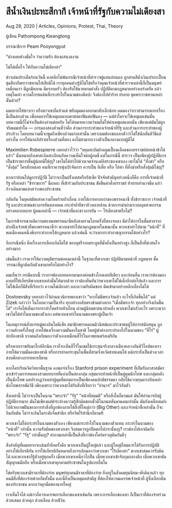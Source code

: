 # สีน้ำเงินปะทะสีกากี เจ้าหน้าที่รัฐกับความไม่เดียงสา

Aug 29, 2020 | Articles, Opinions, Protest, Thai, Theory





ผู้เขียน Pathompong Kwangtong

บรรณาธิการ Peam Pooyongyut

“ต่างเคยต่างมั่นใจ ว่าความรัก ต้องแสนงดงาม 

ไม่ได้เผื่อใจ ให้กับความไม่เดียงสา”

ข่าวเด่นประเด็นร้อนวันนี้ คงหลีกไม่พ้นกรณีเจ้าหน้าที่ตำรวจผู้แสนอ่อนแอ ถูกสาดสีน้ำเงินเปรอะเปื้อนชุดสีกากีพระราชทานไปเสียมิได้ เราทุกคนต่างรู้ดีไม่ใช่หรือว่าคุณเจ้าหน้าที่ตำรวจเหล่านี้ก็เป็นมนุษย์เหมือนเรา มีลูกมีหลาน มีครอบครัว ต้องรับใช้นายตามคำสั่ง ปฏิบัติตามกฏหมายอย่างเคร่งครัด แล้วเหตุใดเล่า ความโกรธแค้นที่กระทำไปในนามของศิลปะ จึงต้องไปทำร้าย ทำลาย ชุดพระราชทานเหล่านั้นด้วย?

ผมอยากให้ชาวเรา หรือชาวเขาก็แล้วแต่ ขยับมุมมองออกมาสักเล็กน้อย ผมมองว่าเราสามารถแยกเรื่องนี้เป็นสองส่วน เพื่อลดการใช้เหตุผลแบบตาต่อตาฟันต่อฟันลง — แต่ถ้าใครจะใช้เหตุผลเช่นนั้น บทความนี้ก็ไม่จำเป็นต้องอ่านต่อครับ ไม่ได้หมายความว่าผมไม่ให้ค่าเหตุผลแบบนั้น เพียงแต่มันไม่ถูกจริตผมเท่าใด — การมองสองส่วนที่ว่าคือ ส่วนการกระทำของเจ้าหน้าที่รัฐ และส่วนการกระทำของผู้ประท้วง โดยบทความนี้จะพูดถึงเพียงส่วนแรกเท่านั้น เพราะผมต้องขอออกตัวว่าไม่ใช่นักสันติวิธีแต่อย่างใด การให้มาอภิปรายเรื่องส่วนที่สอง คงไม่สามารถวางตัวเป็นกลางแบบผู้ดีได้

Maximilien Robespierre เคยกล่าวไว้ว่า “หยุดสะบัดผ้าคลุมเปื้อนเลือดของทรราชย์ต่อหน้าข้าได้แล้ว” นั่นหมายถึงเขาสะอิดสะเอียนกับความเห็นใจต่อผู้กดขี่ แต่ในกรณีนี้ ตำรวจ เป็นเพียงผู้ปฏิบัติการ เป็นข้าราชการชั้นผู้น้อยมิใช่ฤา? เขาไม่ได้ทำไปด้วยเจตจำนงค์อิสระของเขาเอง เขาไม่ได้ “สั่งฆ่า” หรือ “สั่งอุ้ม” ใครสักหน่อย คนที่เราควรพุ่งเป้าจัดการ ควรเป็น อีเหี้ย หรือ ไอ้ห่า ที่สั่งฆ่าหรือสั่งอุ้มมิใช่ฤา?

หากเราย้อนไปดูการปฏิวัติ ไม่ว่าจะเป็นฝรั่งเศสหรือรัสเซีย ปัจจัยสำคัญอย่างหนึ่งก็คือ การที่เจ้าหน้าที่รัฐ หรือเหล่า “ข้าราชการ” นี่แหละ ที่เข้าร่วมกับประชาชน ขัดขืนคำสั่งทรราชย์ ท้าทายอำนาจมืด แล้วก้าวเดินตามแสงสว่างของประชาชน

กลับกัน ในยุคสมัยแห่งความโหดร้ายป่าเถื่อน ภายใต้การครอบงำของพรรคนาซี ทั้งข้าราชการ เจ้าหน้าที่รัฐ และประชาชนชาวอารยันหลายคน กระทำย่ำยีชาวยิวหลายล้าน ด้วยการฆ่าผ่านระบบอุตสาหกรรมอย่างหลากหลาย ผู้คนเหล่านี้ — เจ้าหน้าที่และชาวอารยัน — ไร้เดียงสาหรือไม่?

ในการพิจารณาคดีความของพลพรรคนาซีหลังสงครามโลกครั้งที่สองจบลง มีคำให้การในชั้นศาลจากฝากฝั่งเจ้าหน้าที่ของพรรคนาซีว่า พวกเขาทำไปตามกฏหมายในขณะนั้น พวกเขาทำไปตาม “หน้าที่” ที่พลเมืองคนหนึ่งพึงกระทำภายใต้กฏหมาย แล้วเช่นนี้ จะว่าเขากระทำอาชญากรรมได้อย่างไร?

อีกกรณีหนึ่ง คือเรื่องการเลือกเกิดไม่ได้ ของบุตรีจากตระกูลที่มั่งคั่งเป็นอย่างสูง ก็เป็นสิ่งที่น่าสนใจอย่างมาก

เช่นนี้แล้ว เราควรให้ความยุติธรรมต่อคนเหล่านี้ ในฐานะที่พวกเขา ปฏิบัติตามหน้าที่ กฏหมาย ชั้นวรรณะที่ผูกติดกับตัวเขามาหรือไม่อย่างไร?

ผมเห็นว่า กรณีแบบนี้ เราอาจต้องถอยออกมามองค่อนข้างไกลเลยทีเดียว และก่อนอื่น เราควรต้องมองแบบที่ให้เกียรติพวกเขาเหล่านั้นให้มากด้วย เราต้องยืนยันว่าพวกเขาไม่ใช่เด็กอีกต่อไปแล้ว และการไม่ใช่เด็กก็มีสิ่งที่เรียกว่า ความไม่เดียงสา และความรับผิดชอบ ติดเข้ามาอย่างหลีกเลี่ยงไม่ได้

Dostoevsky เคยกล่าวไว้ผ่านนวนิยายของเขาว่า “หากไม่มีพระเจ้าแล้ว อะไรก็เกิดขึ้นได้” แต่ Zizek กล่าวว่า ในโลกความเป็นจริง ทุกอย่างกลับตรงข้ามต่างหาก “เมื่อมีพระเจ้า ทุกอย่างจึงเกิดขึ้นได้” เราจึงได้เห็นการกระทำโหดร้ายป่าเถื่อน ผ่านผู้นิยมศาสนาบ้าคลั่ง พวกเขาไม่กลัวอะไร เพราะพวกเขาไม่ได้ทำในนามของตัวเอง แต่พวกเขาทำในนามของพระผู้เป็นเจ้า

ในเหตุการณ์สังหารหมู่ของอินโดนีเซีย สมาชิกพรรคคอมมิวนิสต์และประชาชนผู้ให้การสนับสนุน ถูกกวาดล้างครั้งใหญ่ ภายใต้ธงเรื่องความมั่นคงในชาติ โดยผู้ฆ่าต่างกระทำลงไปในนามของ “ฮีโร่” ผู้ปกป้องชาติ บางคนถึงกับมองว่าตัวเองเหมือนฮีโร่ในภาพยนตร์อเมริกัน

หรือหากเราขยับมาใกล้อีกนิด เราก็จะเห็นฮีโร่ในเขตใช้กระสุนจริงกลางเมืองหลวงอันศิวิไลซ์ของเรา ภายใต้ความมั่นคงของชาติ หรือการสาดกระสุนในพื้นที่สามจังหวัดชายแดนใต้ แม้กระทั่งเป็นช่วงเวลาสงบศึกทางการทหารก็ตาม

หากใครเรียนจิตวิทยาพื้นฐาน คงพอจำเรื่อง Stanford prison experiment ที่เปิดรับอาสาสมัครมาเข้าร่วมการทดลองสวมบทบาทที่แบ่งเป็นสองกลุ่ม กลุ่มแรกทำหน้าที่เป็นผู้คุมนักโทษ และกลุ่มหลังเป็นนักโทษ ผลปรากฏว่าเหล่าผู้คุมที่ตอนแรกเป็นเพียงคนปกติธรรมดา กลับใช้ความรุนแรงกับเหล่านักโทษสารพัดวิธี เพียงเพราะว่าพวกเขาได้รับสิ่งที่เรียกว่า “อำนาจ” มาไว้กับตัว

สิ่งเหล่านี้ ไม่ว่าจะเป็นในนาม “พระเจ้า” “รัฐ” “หน้าที่สมมติ” หรือสิ่งใดก็ตามแต่ มันให้อำนาจกับผู้ปฏิบัติการมาก มันไม่เพียงแต่ชำระล้างความรู้สึกผิดชอบชั่วดีในกมลสันดานคนเท่านั้น มันยังเคลือบแฝงไปด้วยภาพฝันของการทำสิ่งที่ถูกต้องภายใต้สิ่งที่ใหญ่กว่า (Big Other) และเจ้าหน้าที่เหล่านั้น ก็จะอินกับมัน ไม่ว่าจะอินในระดับจิตสำนึก หรือจิตไร้สำนึกก็ตามที

พวกเขาไม่ได้กระทำในนามของตัวเอง เพียงแต่กระทำไปในนามของตัวแทน กระทำในนามของ “หน้าที่” เท่านั้น ความรับผิดของพวกเขา จึงสมควรถูกปัดตกไปกระนั้นฤา? เราต้องไปเอาผิดกับ “พระเจ้า” “รัฐ” เท่านั้นฤา? คำถามเหล่านี้เป็นสิ่งที่เราต้องใคร่ครวญคิดกันดีๆ

สิ่งสำคัญที่ผมอยากจะเน้นย้ำอีกครั้งคือ พวกเขาเป็นผู้ใหญ่แล้ว และผู้ใหญ่ก็สมควรได้รับการปฏิบัติอย่างให้เกียรติกัน การให้เกียรติกันหมายถึงการเลิกมองว่าพวกเขา “ไร้เดียงสา” พวกเขาสมควรรับผิดได้ และพวกเขาก็รู้ตัวอยู่ทุกครั้ง เมื่อพวกเขาเหนี่ยวไกปืน เมื่อพวกเขาเข้าจับกุมกลางดึก เมื่อพวกเขาตัดสัญญาณมือถือ หรือเมื่อพวกเขาคุกคามประชาชนในรูปแบบอื่นใด

ใช่ครับพวกเขามีราคาที่ต้องจ่าย มนุษย์ทุกคนมีราคาที่ต้องจ่าย ยิ่งอยู่ในสังคมทุนนิยม-ศักดินาแล้ว ทุกคนมีสิ่งที่ต้องจ่ายด้วยกันทั้งนั้น และนี่ยิ่งเป็นเหตุผลสำคัญ ที่ต้องให้ความเคารพเจ้าหน้าที่ ผู้ซึ่งเลือกตีนของประชาชน มากกว่าคุกมืดของนายใหญ่

เราเห็นใจได้ แต่เราก็ควรเคารพการเลือกของเขาเช่นกัน เพราะการเลือกของเขา ก็เป็นเราที่ต้องจ่ายร่วมด้วยเสมอ ด้วยคุก ด้วยเลือด ด้วยชีวิต.